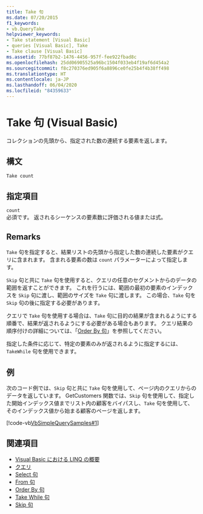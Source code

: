 ```yaml
---
title: Take 句
ms.date: 07/20/2015
f1_keywords:
- vb.QueryTake
helpviewer_keywords:
- Take statement [Visual Basic]
- queries [Visual Basic], Take
- Take clause [Visual Basic]
ms.assetid: 77bf87b2-1476-4456-957f-fee922fbad8c
ms.openlocfilehash: 25dd06905525a96bc1504f033eb4f19af6d454a2
ms.sourcegitcommit: f8c270376ed905f6a8896ce0fe25b4f4b38ff498
ms.translationtype: HT
ms.contentlocale: ja-JP
ms.lasthandoff: 06/04/2020
ms.locfileid: "84359633"
---
```

# <a name="take-clause-visual-basic"></a>Take 句 (Visual Basic)
コレクションの先頭から、指定された数の連続する要素を返します。  
  
## <a name="syntax"></a>構文  
  
```vb  
Take count  
```  
  
## <a name="parts"></a>指定項目  
 `count`  
 必須です。 返されるシーケンスの要素数に評価される値または式。  
  
## <a name="remarks"></a>Remarks  
 `Take` 句を指定すると、結果リストの先頭から指定した数の連続した要素がクエリに含まれます。 含まれる要素の数は `count` パラメーターによって指定します。  
  
 `Skip` 句と共に `Take` 句を使用すると、クエリの任意のセグメントからのデータの範囲を返すことができます。 これを行うには、範囲の最初の要素のインデックスを `Skip` 句に渡し、範囲のサイズを `Take` 句に渡します。 この場合、`Take` 句を `Skip` 句の後に指定する必要があります。  
  
 クエリで `Take` 句を使用する場合は、`Take` 句に目的の結果が含まれるようにする順番で、結果が返されるようにする必要がある場合もあります。 クエリ結果の順序付けの詳細については、「[Order By 句](order-by-clause.md)」を参照してください。  
  
 指定した条件に応じて、特定の要素のみが返されるように指定するには、`TakeWhile` 句を使用できます。  
  
## <a name="example"></a>例  
 次のコード例では、`Skip` 句と共に `Take` 句を使用して、ページ内のクエリからのデータを返しています。 GetCustomers 関数では、`Skip` 句を使用して、指定した開始インデックス値までリスト内の顧客をバイパスし、`Take` 句を使用して、そのインデックス値から始まる顧客のページを返します。  
  
 [!code-vb[VbSimpleQuerySamples#1](~/samples/snippets/visualbasic/VS_Snippets_VBCSharp/VbSimpleQuerySamples/VB/QuerySamples1.vb#1)]  
  
## <a name="see-also"></a>関連項目

- [Visual Basic における LINQ の概要](../../programming-guide/language-features/linq/introduction-to-linq.md)
- [クエリ](index.md)
- [Select 句](select-clause.md)
- [From 句](from-clause.md)
- [Order By 句](order-by-clause.md)
- [Take While 句](take-while-clause.md)
- [Skip 句](skip-clause.md)
